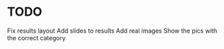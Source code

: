 # TODO 


Fix results layout 
Add slides to results 
Add real images 
Show the pics with the correct category 
